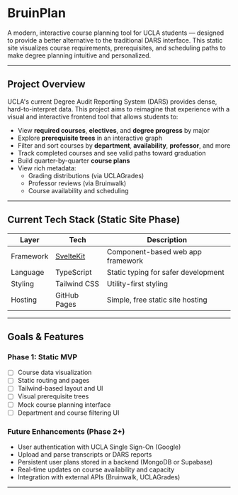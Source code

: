 # BruinPlan

A modern, interactive course planning tool for UCLA students — designed to provide a better alternative to the traditional DARS interface. This static site visualizes course requirements, prerequisites, and scheduling paths to make degree planning intuitive and personalized.

---

## Project Overview

UCLA's current Degree Audit Reporting System (DARS) provides dense, hard-to-interpret data. This project aims to reimagine that experience with a visual and interactive frontend tool that allows students to:

- View **required courses**, **electives**, and **degree progress** by major
- Explore **prerequisite trees** in an interactive graph
- Filter and sort courses by **department**, **availability**, **professor**, and more
- Track completed courses and see valid paths toward graduation
- Build quarter-by-quarter **course plans**
- View rich metadata:
  - Grading distributions (via UCLAGrades)
  - Professor reviews (via Bruinwalk)
  - Course availability and scheduling

---

## Current Tech Stack (Static Site Phase)

| Layer       | Tech             | Description |
|-------------|------------------|-------------|
| Framework   | [SvelteKit](https://kit.svelte.dev/) | Component-based web app framework |
| Language    | TypeScript       | Static typing for safer development |
| Styling     | Tailwind CSS     | Utility-first styling |
| Hosting     | GitHub Pages     | Simple, free static site hosting |

---

## Goals & Features

### Phase 1: Static MVP
- [ ] Course data visualization
- [ ] Static routing and pages
- [ ] Tailwind-based layout and UI
- [ ] Visual prerequisite trees
- [ ] Mock course planning interface
- [ ] Department and course filtering UI

### Future Enhancements (Phase 2+)
- User authentication with UCLA Single Sign-On (Google)
- Upload and parse transcripts or DARS reports
- Persistent user plans stored in a backend (MongoDB or Supabase)
- Real-time updates on course availability and capacity
- Integration with external APIs (Bruinwalk, UCLAGrades)

---
